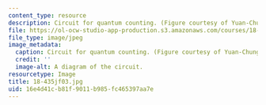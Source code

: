 ```yaml
---
content_type: resource
description: Circuit for quantum counting. (Figure courtesy of Yuan-Chung Cheng.)
file: https://ol-ocw-studio-app-production.s3.amazonaws.com/courses/18-435j-quantum-computation-fall-2003/16e4d41cb81f9011b985fc465397aa7e_18-435jf03.jpg
file_type: image/jpeg
image_metadata:
  caption: Circuit for quantum counting. (Figure courtesy of Yuan-Chung Cheng.)
  credit: ''
  image-alt: A diagram of the circuit.
resourcetype: Image
title: 18-435jf03.jpg
uid: 16e4d41c-b81f-9011-b985-fc465397aa7e
---
```


